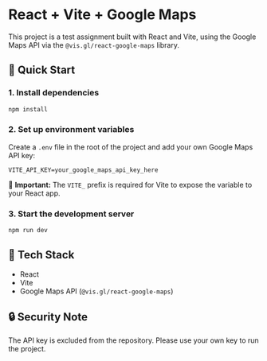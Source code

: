 # React + Vite + Google Maps

This project is a test assignment built with React and Vite, using the Google Maps API via the `@vis.gl/react-google-maps` library.

## 🚀 Quick Start

### 1. Install dependencies

```bash
npm install
````

### 2. Set up environment variables

Create a `.env` file in the root of the project and add your own Google Maps API key:

```
VITE_API_KEY=your_google_maps_api_key_here
```

🔐 **Important:** The `VITE_` prefix is required for Vite to expose the variable to your React app.

### 3. Start the development server

```bash
npm run dev
```

## 🧱 Tech Stack

* React
* Vite
* Google Maps API (`@vis.gl/react-google-maps`)

## 🔒 Security Note

The API key is excluded from the repository. Please use your own key to run the project.

```